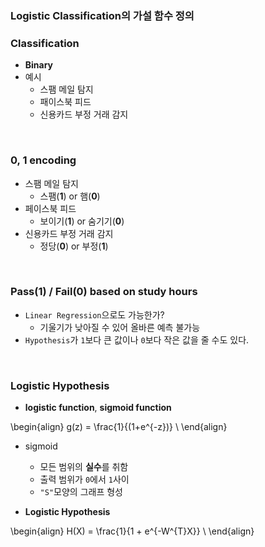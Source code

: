 
### Logistic Classification의 가설 함수 정의

### Classification
- **Binary**
- 예시
    + 스팸 메일 탐지
    + 패이스북 피드
    + 신용카드 부정 거래 감지

<br/>

### 0, 1 encoding
- 스팸 메일 탐지
    + 스팸(**1**) or 햄(**0**)
- 페이스북 피드
    + 보이기(**1**) or 숨기기(**0**)
- 신용카드 부정 거래 감지
    + 정당(**0**) or 부정(**1**)

<br/>

### Pass(1) / Fail(0) based on study hours
- `Linear Regression`으로도 가능한가?
    + 기울기가 낮아질 수 있어 올바른 예측 불가능
- `Hypothesis`가 `1`보다 큰 값이나 `0`보다 작은 값을 줄 수도 있다.

<br/>

### Logistic Hypothesis
- **logistic function**, **sigmoid function**

\begin{align}
g(z) = \frac{1}{(1+e^{-z})} \\
\end{align}

- sigmoid
    + 모든 범위의 **실수**를 취함
    + 출력 범위가 `0`에서 `1`사이
    + `"S"`모양의 그래프 형성

- **Logistic Hypothesis**

\begin{align}
H(X) = \frac{1}{1 + e^{-W^{T}X}} \\
\end{align}
